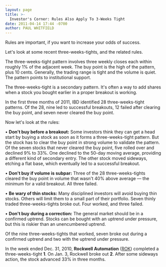 ```yaml
---
layout: page
title: >-
  Investor's Corner: Rules Also Apply To 3-Weeks Tight
date: 2011-04-14 17:44 -0700
author: PAUL WHITFIELD
---
```





Rules are important, if you want to increase your odds of success.


Let's look at some recent three-weeks-tights, and the related rules.


The three-weeks-tight pattern involves three weekly closes each within roughly 1% of the adjacent week. The buy point is the high of the pattern, plus 10 cents. Generally, the trading range is tight and the volume is quiet. The pattern points to institutional support.


The three-weeks-tight is a secondary pattern. It's often a way to add shares when a stock you bought earlier in a proper breakout is working.


In the first three months of 2011, IBD identified 28 three-weeks-tight patterns. Of the 28, nine led to successful breakouts, 12 failed after clearing the buy point, and seven never cleared the buy point.


Now let's look at the rules:


• **Don't buy before a breakout:** Some investors think they can get a head start by buying a stock as soon as it forms a three-weeks-tight pattern. But the stock has to clear the buy point in strong volume to validate the pattern. Of the seven stocks that never cleared the buy point, five rolled over and declined 9% to 33%. One declined to the 50-day moving average, providing a different kind of secondary entry. The other stock moved sideways, etching a flat base, which eventually led to a successful breakout.


• **Don't buy if volume is subpar:** Three of the 28 three-weeks-tights cleared the buy point in volume that wasn't 40% above average — the minimum for a valid breakout. All three failed.


• **Be wary of thin stocks:** Many disciplined investors will avoid buying thin stocks. Others will limit them to a small part of their portfolio. Seven thinly traded three-weeks-tights broke out. Four worked, and three failed.


• **Don't buy during a correction:** The general market should be in a confirmed uptrend. Stocks can be bought with an uptrend under pressure, but this is riskier than an unencumbered uptrend.


Of the nine three-weeks-tights that worked, seven broke out during a confirmed uptrend and two with the uptrend under pressure.


In the week ended Dec. 31, 2010, **Rockwell Automation** ([ROK](https://research.investors.com/quote.aspx?symbol=ROK)) completed a three-weeks-tight **1**. On Jan. 3, Rockwell broke out **2**. After some sideways action, the stock advanced 33% in three months.




